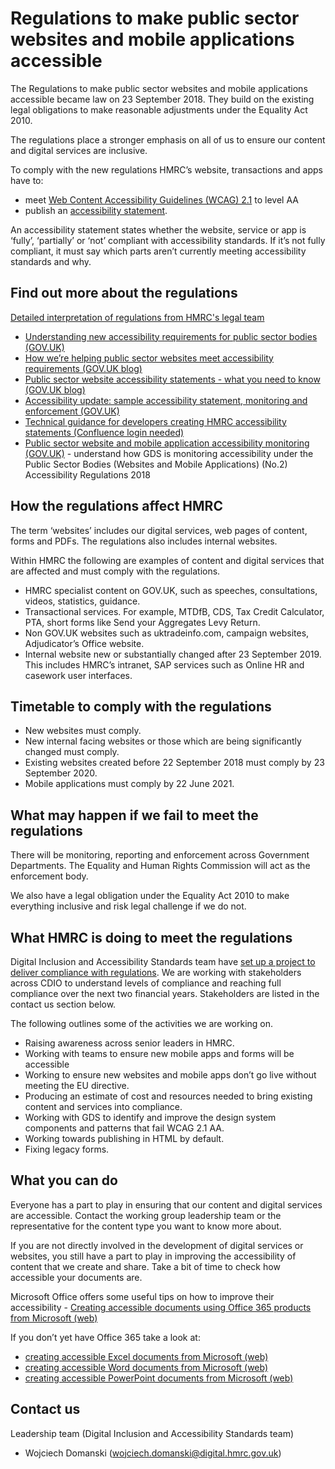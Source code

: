 # Regulations to make public sector websites and mobile applications accessible

The Regulations to make public sector websites and mobile applications accessible became law on 23 September 2018.  They build on the existing legal obligations to make reasonable adjustments under the Equality Act 2010.

The regulations place a stronger emphasis on all of us to ensure our content and digital services are inclusive.

To comply with the new regulations HMRC’s website, transactions and apps have to:

- meet [Web Content Accessibility Guidelines (WCAG) 2.1](https://www.gov.uk/service-manual/helping-people-to-use-your-service/understanding-wcag) to level AA
- publish an [accessibility statement](https://confluence.tools.tax.service.gov.uk/display/DISC/Publish+an+accessibility+statement+before+your+service+goes+into+public+beta).

An accessibility statement states whether the website, service or app is ‘fully’, ‘partially’ or ‘not’ compliant with accessibility standards. If it’s not fully compliant, it must say which parts aren’t currently meeting accessibility standards and why.

## Find out more about the regulations

[Detailed interpretation of regulations from HMRC's legal team](https://confluence.tools.tax.service.gov.uk/display/DISC/HMRC+interpretation%2C+local+policies+and+conventions+of+accessibility+regulations)
- [Understanding new accessibility requirements for public sector bodies (GOV.UK)](https://www.gov.uk/guidance/accessibility-requirements-for-public-sector-websites-and-apps)
- [How we’re helping public sector websites meet accessibility requirements (GOV.UK blog)](https://gds.blog.gov.uk/2018/09/24/how-were-helping-public-sector-websites-meet-accessibility-requirements/)
- [Public sector website accessibility statements - what you need to know (GOV.UK blog)](https://gds.blog.gov.uk/2018/11/21/public-sector-website-accessibility-statements-what-you-need-to-know/)
- [Accessibility update: sample accessibility statement, monitoring and enforcement (GOV.UK)](https://gds.blog.gov.uk/2019/05/21/accessibility-update-sample-accessibility-statement-monitoring-and-enforcement/)
- [Technical guidance for developers creating HMRC accessibility statements (Confluence login needed)](https://confluence.tools.tax.service.gov.uk/display/DISC/Publish+an+accessibility+statement+before+your+service+goes+into+public+beta)
- [Public sector website and mobile application accessibility monitoring (GOV.UK)](https://www.gov.uk/guidance/public-sector-website-and-mobile-application-accessibility-monitoring) - understand how GDS is monitoring accessibility under the Public Sector Bodies (Websites and Mobile Applications) (No.2) Accessibility Regulations 2018

## How the regulations affect HMRC

The term ‘websites’ includes our digital services, web pages of content, forms and PDFs. The regulations also includes internal websites.

Within HMRC the following are examples of content and digital services that are affected and must comply with the regulations.

- HMRC specialist content on GOV.UK, such as speeches, consultations, videos, statistics, guidance.
- Transactional services. For example, MTDfB, CDS, Tax Credit Calculator, PTA, short forms like Send your Aggregates Levy Return.
- Non GOV.UK websites such as uktradeinfo.com, campaign websites, Adjudicator’s Office website.
- Internal website new or substantially changed after 23 September 2019. This includes HMRC’s intranet, SAP services such as Online HR and casework user interfaces.

## Timetable to comply with the regulations

- New websites must comply.
- New internal facing websites or those which are being significantly changed must comply.
- Existing websites created before 22 September 2018 must comply by 23 September 2020.
- Mobile applications must comply by 22 June 2021.

## What may happen if we fail to meet the regulations

There will be monitoring, reporting and enforcement across Government Departments. The Equality and Human Rights Commission will act as the enforcement body.

We also have a legal obligation under the Equality Act 2010 to make everything inclusive and risk legal challenge if we do not.

## What HMRC is doing to meet the regulations

Digital Inclusion and Accessibility Standards team have [set up a project to deliver compliance with regulations](https://confluence.tools.tax.service.gov.uk/display/DISC/Project+to+implement+the+Public+Sector+Bodies+Accessibility+Regulations+in+HMRC). We are working with stakeholders across CDIO to understand levels of compliance and reaching full compliance over the next two financial years. Stakeholders are listed in the contact us section below.

The following outlines some of the activities we are working on.

- Raising awareness across senior leaders in HMRC.
- Working with teams to ensure new mobile apps and forms will be accessible
- Working to ensure new websites and mobile apps don’t go live without meeting the EU directive.
- Producing an estimate of cost and resources needed to bring existing content and services into compliance.
- Working with GDS to identify and improve the design system components and patterns that fail WCAG 2.1 AA.
- Working towards publishing in HTML by default.
- Fixing legacy forms.

## What you can do

Everyone has a part to play in ensuring that our content and digital services are accessible.  Contact the working group leadership team or the representative for the content type you want to know more about.

If you are not directly involved in the development of digital services or websites, you still have a part to play in improving the accessibility of content that we create and share. Take a bit of time to check how accessible your documents are.

Microsoft Office offers some useful tips on how to improve their accessibility - [Creating accessible documents using Office 365 products from Microsoft (web)](https://support.office.com/en-us/article/make-your-content-accessible-to-everyone-38059c2d-45ef-4830-9797-618f0e96f3ab)

If you don’t yet have Office 365 take a look at:

- [creating accessible Excel documents from Microsoft (web)](https://support.office.com/en-us/article/Make-your-Excel-spreadsheets-accessible-6cc05fc5-1314-48b5-8eb3-683e49b3e593)
- [creating accessible Word documents from Microsoft (web)](https://support.office.com/en-us/article/Make-your-Word-documents-accessible-d9bf3683-87ac-47ea-b91a-78dcacb3c66d)
- [creating accessible PowerPoint documents from Microsoft (web)](https://support.office.com/en-US/article/Make-your-PowerPoint-presentations-accessible-6f7772b2-2f33-4bd2-8ca7-dae3b2b3ef25)

## Contact us

Leadership team (Digital Inclusion and Accessibility Standards team)

- Wojciech Domanski ([wojciech.domanski@digital.hmrc.gov.uk](mailto:wojciech.domanski@digital.hmrc.gov.uk))
